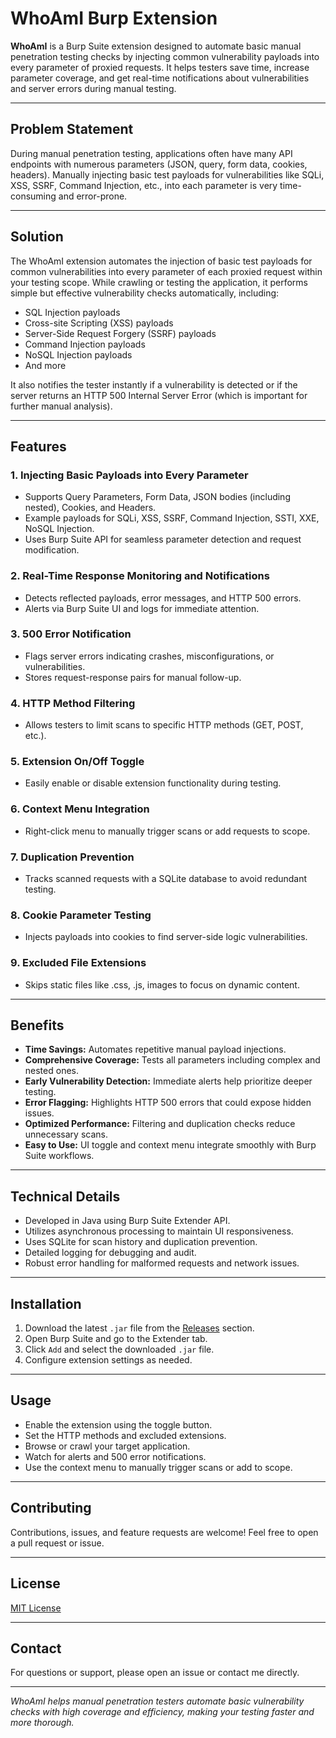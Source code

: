 # WhoAmI Burp Extension

**WhoAmI** is a Burp Suite extension designed to automate basic manual penetration testing checks by injecting common vulnerability payloads into every parameter of proxied requests. It helps testers save time, increase parameter coverage, and get real-time notifications about vulnerabilities and server errors during manual testing.

---

## Problem Statement

During manual penetration testing, applications often have many API endpoints with numerous parameters (JSON, query, form data, cookies, headers). Manually injecting basic test payloads for vulnerabilities like SQLi, XSS, SSRF, Command Injection, etc., into each parameter is very time-consuming and error-prone.

---

## Solution

The WhoAmI extension automates the injection of basic test payloads for common vulnerabilities into every parameter of each proxied request within your testing scope. While crawling or testing the application, it performs simple but effective vulnerability checks automatically, including:

- SQL Injection payloads
- Cross-site Scripting (XSS) payloads
- Server-Side Request Forgery (SSRF) payloads
- Command Injection payloads
- NoSQL Injection payloads
- And more

It also notifies the tester instantly if a vulnerability is detected or if the server returns an HTTP 500 Internal Server Error (which is important for further manual analysis).

---

## Features

### 1. Injecting Basic Payloads into Every Parameter
- Supports Query Parameters, Form Data, JSON bodies (including nested), Cookies, and Headers.
- Example payloads for SQLi, XSS, SSRF, Command Injection, SSTI, XXE, NoSQL Injection.
- Uses Burp Suite API for seamless parameter detection and request modification.

### 2. Real-Time Response Monitoring and Notifications
- Detects reflected payloads, error messages, and HTTP 500 errors.
- Alerts via Burp Suite UI and logs for immediate attention.

### 3. 500 Error Notification
- Flags server errors indicating crashes, misconfigurations, or vulnerabilities.
- Stores request-response pairs for manual follow-up.

### 4. HTTP Method Filtering
- Allows testers to limit scans to specific HTTP methods (GET, POST, etc.).

### 5. Extension On/Off Toggle
- Easily enable or disable extension functionality during testing.

### 6. Context Menu Integration
- Right-click menu to manually trigger scans or add requests to scope.

### 7. Duplication Prevention
- Tracks scanned requests with a SQLite database to avoid redundant testing.

### 8. Cookie Parameter Testing
- Injects payloads into cookies to find server-side logic vulnerabilities.

### 9. Excluded File Extensions
- Skips static files like .css, .js, images to focus on dynamic content.

---

## Benefits

- **Time Savings:** Automates repetitive manual payload injections.
- **Comprehensive Coverage:** Tests all parameters including complex and nested ones.
- **Early Vulnerability Detection:** Immediate alerts help prioritize deeper testing.
- **Error Flagging:** Highlights HTTP 500 errors that could expose hidden issues.
- **Optimized Performance:** Filtering and duplication checks reduce unnecessary scans.
- **Easy to Use:** UI toggle and context menu integrate smoothly with Burp Suite workflows.

---

## Technical Details

- Developed in Java using Burp Suite Extender API.
- Utilizes asynchronous processing to maintain UI responsiveness.
- Uses SQLite for scan history and duplication prevention.
- Detailed logging for debugging and audit.
- Robust error handling for malformed requests and network issues.

---

## Installation

1. Download the latest `.jar` file from the [Releases](#) section.
2. Open Burp Suite and go to the Extender tab.
3. Click `Add` and select the downloaded `.jar` file.
4. Configure extension settings as needed.

---

## Usage

- Enable the extension using the toggle button.
- Set the HTTP methods and excluded extensions.
- Browse or crawl your target application.
- Watch for alerts and 500 error notifications.
- Use the context menu to manually trigger scans or add to scope.

---

## Contributing

Contributions, issues, and feature requests are welcome! Feel free to open a pull request or issue.

---

## License

[MIT License](LICENSE)

---

## Contact

For questions or support, please open an issue or contact me directly.

---

*WhoAmI helps manual penetration testers automate basic vulnerability checks with high coverage and efficiency, making your testing faster and more thorough.*
